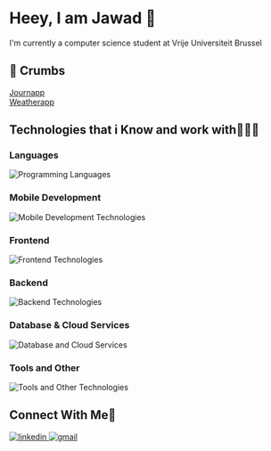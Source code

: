 <!-- Introduction Section -->
<div>
    <h1>Heey, I am Jawad 👋</h1>
    <p>I'm currently a computer science student at Vrije Universiteit Brussel</p>
</div>

<!-- Projects Section -->
<div>
    <h2>📕 Crumbs</h2>
    <a href="https://jwds.me/journapp/">Journapp</a><br>
    <a href="https://jwds.me/weatherapp/">Weatherapp</a>
</div>




<!-- Technologies Section Expanded -->
<h2>Technologies that i Know and work with👨🏻‍💻</h2>


<!-- Programming Languages -->
<div>
    <h3>Languages</h3>
    <img src="https://skillicons.dev/icons?i=javascript,react,nodejs,python,dart,cpp,cs&perline=5"
        alt="Programming Languages" />
</div>

<!-- Mobile Development -->
<div>
    <h3>Mobile Development</h3>
    <img src="https://skillicons.dev/icons?i=flutter,react&perline=2" alt="Mobile Development Technologies" />
</div>

<!-- Frontend Technologies -->
<div>
    <h3>Frontend</h3>
    <img src="https://skillicons.dev/icons?i=html,css,react,tailwind,bootstrap&perline=5" alt="Frontend Technologies" />
</div>

<!-- Backend Technologies -->
<div>
    <h3>Backend</h3>
    <img src="https://skillicons.dev/icons?i=nodejs,express,php,mysql,mongodb&perline=10" alt="Backend Technologies" />
</div>

<!-- Database and Cloud Services -->
<div>
    <h3>Database & Cloud Services</h3>
    <img src="https://skillicons.dev/icons?i=firebase,gcp&perline=10" alt="Database and Cloud Services" />
</div>

<!-- Tools and Other Technologies -->
<div>
    <h3>Tools and Other</h3>
    <img src="https://skillicons.dev/icons?i=git,vscode,npm,yarn,androidstudio,anaconda,linux&perline=10"
        alt="Tools and Other Technologies" />
</div>
<!-- Connect with Me Section -->
<div >
    <h2>Connect With Me🤝</h2>
    <a href="https://www.linkedin.com/in/jawad-shaissah/" target="blank">
      <img src="https://skillicons.dev/icons?i=linkedin&perline=5" alt="linkedin" />
    </a>
    <a href="mailto:jawadshaissah@gmail.com" target="blank">
      <img src="https://skillicons.dev/icons?i=gmail&perline=5" alt="gmail" />
    </a>
</div>
